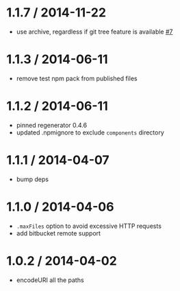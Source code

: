 1.1.7 / 2014-11-22
==================

 * use archive, regardless if git tree feature is available [#7](https://github.com/componentjs/downloader.js/pull/7)

1.1.3 / 2014-06-11
==================

 * remove test npm pack from published files

1.1.2 / 2014-06-11
==================

 * pinned regenerator 0.4.6
 * updated .npmignore to exclude `components` directory

1.1.1 / 2014-04-07
==================

 * bump deps

1.1.0 / 2014-04-06
==================

 * `.maxFiles` option to avoid excessive HTTP requests
 * add bitbucket remote support

1.0.2 / 2014-04-02
==================

 * encodeURI all the paths
